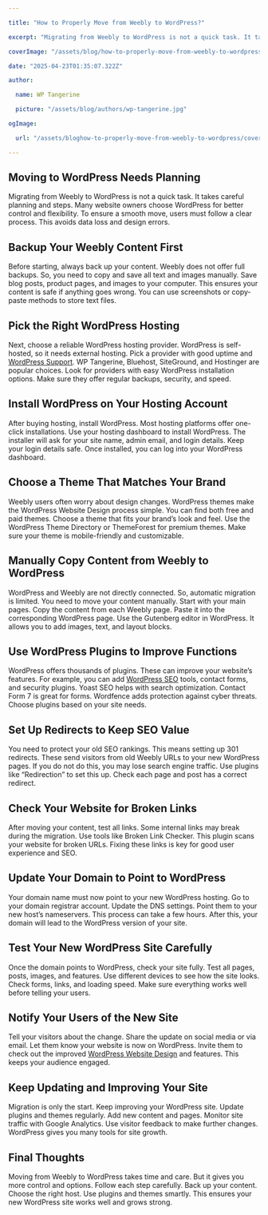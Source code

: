 ```yaml
---

title: "How to Properly Move from Weebly to WordPress?"

excerpt: "Migrating from Weebly to WordPress is not a quick task. It takes careful planning and steps. Many website owners choose WordPress for better control and flexibility. To ensure a smooth move, users must follow a clear process. This avoids data loss and design errors."

coverImage: "/assets/blog/how-to-properly-move-from-weebly-to-wordpress/cover.png"

date: "2025-04-23T01:35:07.322Z"

author:

  name: WP Tangerine

  picture: "/assets/blog/authors/wp-tangerine.jpg"

ogImage:

  url: "/assets/bloghow-to-properly-move-from-weebly-to-wordpress/cover.png"

---
```


## Moving to WordPress Needs Planning

Migrating from Weebly to WordPress is not a quick task. It takes careful planning and steps. Many website owners choose WordPress for better control and flexibility. To ensure a smooth move, users must follow a clear process. This avoids data loss and design errors.

## Backup Your Weebly Content First

Before starting, always back up your content. Weebly does not offer full backups. So, you need to copy and save all text and images manually. Save blog posts, product pages, and images to your computer. This ensures your content is safe if anything goes wrong. You can use screenshots or copy-paste methods to store text files.

## Pick the Right WordPress Hosting

Next, choose a reliable WordPress hosting provider. WordPress is self-hosted, so it needs external hosting. Pick a provider with good uptime and [WordPress Support](https://wptangerine.com/wordpress-support/). WP Tangerine, Bluehost, SiteGround, and Hostinger are popular choices. Look for providers with easy WordPress installation options. Make sure they offer regular backups, security, and speed.

## Install WordPress on Your Hosting Account

After buying hosting, install WordPress. Most hosting platforms offer one-click installations. Use your hosting dashboard to install WordPress. The installer will ask for your site name, admin email, and login details. Keep your login details safe. Once installed, you can log into your WordPress dashboard.

## Choose a Theme That Matches Your Brand

Weebly users often worry about design changes. WordPress themes make the WordPress Website Design process simple. You can find both free and paid themes. Choose a theme that fits your brand’s look and feel. Use the WordPress Theme Directory or ThemeForest for premium themes. Make sure your theme is mobile-friendly and customizable.

## Manually Copy Content from Weebly to WordPress

WordPress and Weebly are not directly connected. So, automatic migration is limited. You need to move your content manually. Start with your main pages. Copy the content from each Weebly page. Paste it into the corresponding WordPress page. Use the Gutenberg editor in WordPress. It allows you to add images, text, and layout blocks.

## Use WordPress Plugins to Improve Functions

WordPress offers thousands of plugins. These can improve your website’s features. For example, you can add [WordPress SEO](https://wptangerine.com/wordpress-seo-services/) tools, contact forms, and security plugins. Yoast SEO helps with search optimization. Contact Form 7 is great for forms. Wordfence adds protection against cyber threats. Choose plugins based on your site needs.

## Set Up Redirects to Keep SEO Value

You need to protect your old SEO rankings. This means setting up 301 redirects. These send visitors from old Weebly URLs to your new WordPress pages. If you do not do this, you may lose search engine traffic. Use plugins like “Redirection” to set this up. Check each page and post has a correct redirect.

## Check Your Website for Broken Links

After moving your content, test all links. Some internal links may break during the migration. Use tools like Broken Link Checker. This plugin scans your website for broken URLs. Fixing these links is key for good user experience and SEO.

## Update Your Domain to Point to WordPress

Your domain name must now point to your new WordPress hosting. Go to your domain registrar account. Update the DNS settings. Point them to your new host’s nameservers. This process can take a few hours. After this, your domain will lead to the WordPress version of your site.

## Test Your New WordPress Site Carefully

Once the domain points to WordPress, check your site fully. Test all pages, posts, images, and features. Use different devices to see how the site looks. Check forms, links, and loading speed. Make sure everything works well before telling your users.

## Notify Your Users of the New Site

Tell your visitors about the change. Share the update on social media or via email. Let them know your website is now on WordPress. Invite them to check out the improved [WordPress Website Design](https://wptangerine.com/wordpress-website-design/) and features. This keeps your audience engaged.

## Keep Updating and Improving Your Site

Migration is only the start. Keep improving your WordPress site. Update plugins and themes regularly. Add new content and pages. Monitor site traffic with Google Analytics. Use visitor feedback to make further changes. WordPress gives you many tools for site growth.

## Final Thoughts

Moving from Weebly to WordPress takes time and care. But it gives you more control and options. Follow each step carefully. Back up your content. Choose the right host. Use plugins and themes smartly. This ensures your new WordPress site works well and grows strong.
